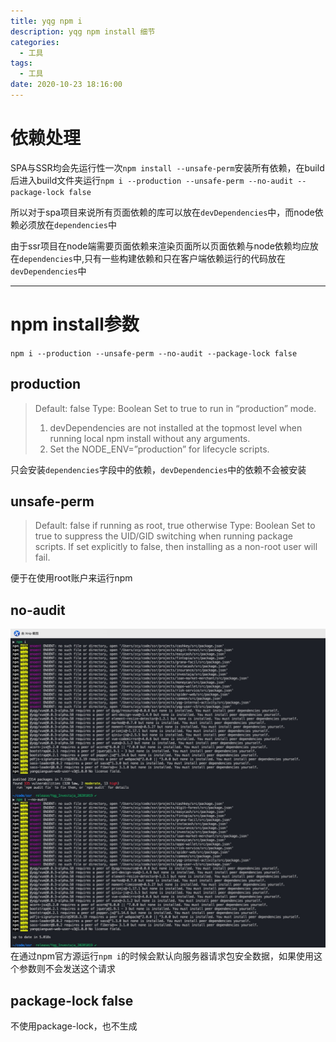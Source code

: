 ```yaml
---
title: yqg npm i
description: yqg npm install 细节
categories:
  - 工具
tags:
  - 工具
date: 2020-10-23 18:16:00
---
```

# 依赖处理
SPA与SSR均会先运行性一次`npm install --unsafe-perm`安装所有依赖，在build后进入build文件夹运行`npm i --production --unsafe-perm --no-audit --package-lock false`

所以对于spa项目来说所有页面依赖的库可以放在`devDependencies`中，而node依赖必须放在`dependencies`中

由于ssr项目在node端需要页面依赖来渲染页面所以页面依赖与node依赖均应放在`dependencies`中,只有一些构建依赖和只在客户端依赖运行的代码放在`devDependencies`中

---

# npm install参数
`npm i --production --unsafe-perm --no-audit --package-lock false`
## production
> Default: false
Type: Boolean
Set to true to run in “production” mode.
> 1. devDependencies are not installed at the topmost level when running local npm install without any arguments.
> 2. Set the NODE_ENV=”production” for lifecycle scripts.

只会安装`dependencies`字段中的依赖，`devDependencies`中的依赖不会被安装

## unsafe-perm
> Default: false if running as root, true otherwise
Type: Boolean
Set to true to suppress the UID/GID switching when running package scripts. If set explicitly to false, then installing as a non-root user will fail.

便于在使用root账户来运行npm

## no-audit
![a4766485b8ed595f613aaabad5f6ea89.png](../images/npm-install.png)
在通过npm官方源运行`npm i`的时候会默认向服务器请求包安全数据，如果使用这个参数则不会发送这个请求

## package-lock false
不使用package-lock，也不生成

